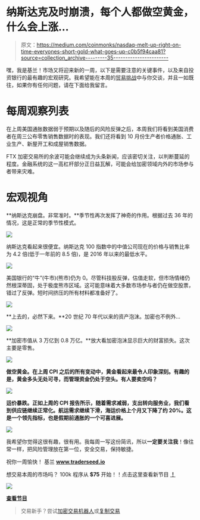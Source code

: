 # 纳斯达克及时崩溃，每个人都做空黄金，什么会上涨…

> 原文：<https://medium.com/coinmonks/nasdaq-melt-up-right-on-time-everyones-short-gold-what-goes-up-c0b5f94caa81?source=collection_archive---------35----------------------->

嘿，我是基兰！市场又将迎来新的一周，以下是需要注意的关键事件，以及来自投资银行的最有趣的宏观研究。我希望能在本周的[贸易挑战](http://www.traderseed.io/)中与你交谈，并且一如既往，如果你有任何问题，请在下面给我留言。

# 每周观察列表

在上周美国通胀数据弱于预期以及随后的风险反弹之后，本周我们将看到美国消费者在周三公布零售销售数据时的表现。我们还将看到 10 月份生产者价格通胀、工业生产、新屋开工和成屋销售数据。

FTX 加密交易所的余波可能会继续成为头条新闻，应该密切关注，以判断蔓延的程度。金融系统的这一高杠杆部分正日益瓦解，可能会给加密领域内外的市场参与者带来灾难。

# 宏观视角

**纳斯达克崩盘。非常准时。**季节性再次发挥了神奇的作用。根据过去 36 年的情况，这是正常的季节性模式。

![](img/31e546f86ad356ad1c8db178306d1095.png)

纳斯达克看起来很便宜。纳斯达克 100 指数中的中值公司现在的价格与销售比率为 4.2 倍(低于一年前的 8.5 倍)，是 2016 年以来的最低水平。

![](img/17471659f2ed70c6445ccfb7f6234774.png)

美国银行的“牛”(牛市)(熊市)仍为 0。尽管科技股反弹，估值走软，但市场情绪仍然根深蒂固，处于极度熊市区域。这可能意味着大多数市场参与者仍在做空股票，错过了反弹。短时间挤压的所有材料都准备好了。

![](img/41d29d5210ecb9e9a51af0282aa9f483.png)

**上去的，必然下来。**20 世纪 70 年代以来的资产泡沫。加密也不例外…

![](img/0562dbcc243230a139d32da1b93ad1ad.png)

**加密市值从 3 万亿到 0.8 万亿。**放大看加密泡沫显示巨大的财富损失。这次主要是零售。

![](img/d65b2693b77576450b61bbede57526ad.png)

**做空黄金。在上周 CPI 之后的所有变动中，黄金看起来最令人印象深刻。有趣的是，黄金多头无处可寻，而管理资金仍处于空头。有人要卖空吗？**

![](img/165e47c23b6429781170d0c3855296ca.png)

**运价暴跌。正如上周的 CPI 报告所示，随着需求减弱，支出转向服务业，我们看到供应链继续正常化。航运需求继续下滑，海运价格上个月又下降了约 20%。这是一个领先指标，也是假期前通胀的一个可喜进展。**

![](img/eb7fde2a7733411c192aa6316b456f1d.png)

我希望你觉得这很有趣，很有用。我每周一写这份简讯，所以**一定要关注我**！像往常一样，把风险管理放在第一位，安全交易，保持敏捷。

祝你一周愉快！
基兰
**www.traderseed.io**

想交易本周的市场吗？ 100k 程序从 **$75** 开始！！点击这里查看新节目 [**！**](http://www.traderseed.io/)

![](img/6bdff8438ed5770495189e55c1a1eaa5.png)

[**查看节目**](http://www.traderseed.io/)

> 交易新手？尝试[加密交易机器人](/coinmonks/crypto-trading-bot-c2ffce8acb2a)或[复制交易](/coinmonks/top-10-crypto-copy-trading-platforms-for-beginners-d0c37c7d698c)